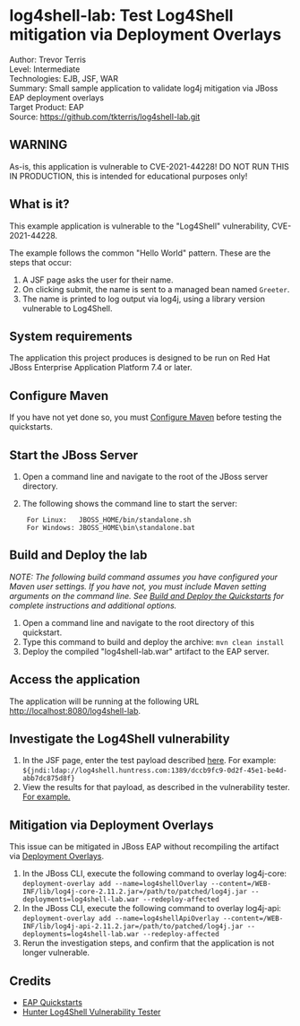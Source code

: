 log4shell-lab: Test Log4Shell mitigation via Deployment Overlays
=================================================
Author: Trevor Terris  
Level: Intermediate  
Technologies: EJB, JSF, WAR  
Summary: Small sample application to validate log4j mitigation via JBoss EAP deployment overlays  
Target Product: EAP  
Source: <https://github.com/tkterris/log4shell-lab.git>  

WARNING
-----------

As-is, this application is vulnerable to CVE-2021-44228! DO NOT RUN THIS IN PRODUCTION, this is intended for
educational purposes only!

What is it?
-----------

This example application is vulnerable to the "Log4Shell" vulnerability, CVE-2021-44228.

The example follows the common "Hello World" pattern. These are the steps that occur:

1. A JSF page asks the user for their name.
1. On clicking submit, the name is sent to a managed bean named `Greeter`.
1. The name is printed to log output via log4j, using a library version vulnerable to Log4Shell.

System requirements
-------------------

The application this project produces is designed to be run on Red Hat JBoss Enterprise Application Platform 7.4 or later. 


Configure Maven 
-------------

If you have not yet done so, you must [Configure Maven](../README.md#configure-maven) before testing the quickstarts.


Start the JBoss Server
-------------------------

1. Open a command line and navigate to the root of the JBoss server directory.
2. The following shows the command line to start the server:

        For Linux:   JBOSS_HOME/bin/standalone.sh
        For Windows: JBOSS_HOME\bin\standalone.bat


Build and Deploy the lab
-------------------------

_NOTE: The following build command assumes you have configured your Maven user settings. If you have not, you must include Maven setting arguments on the command line. See [Build and Deploy the Quickstarts](../README.md#build-and-deploy-the-quickstarts) for complete instructions and additional options._

1. Open a command line and navigate to the root directory of this quickstart.
1. Type this command to build and deploy the archive: `mvn clean install`
1. Deploy the compiled "log4shell-lab.war" artifact to the EAP server.
 

Access the application 
---------------------

The application will be running at the following URL <http://localhost:8080/log4shell-lab>.


Investigate the Log4Shell vulnerability
----------------------------

1. In the JSF page, enter the test payload described [here](https://log4shell.huntress.com/). For example: `${jndi:ldap://log4shell.huntress.com:1389/dccb9fc9-0d2f-45e1-be4d-abb7dc875d8f}`
1. View the results for that payload, as described in the vulnerability tester. [For example.](https://log4shell.huntress.com/view/dccb9fc9-0d2f-45e1-be4d-abb7dc875d8f)

Mitigation via Deployment Overlays
----------------------------

This issue can be mitigated in JBoss EAP without recompiling the artifact via [Deployment Overlays](https://access.redhat.com/solutions/383393).

1. In the JBoss CLI, execute the following command to overlay log4j-core: `deployment-overlay add --name=log4shellOverlay --content=/WEB-INF/lib/log4j-core-2.11.2.jar=/path/to/patched/log4j.jar --deployments=log4shell-lab.war --redeploy-affected`
1. In the JBoss CLI, execute the following command to overlay log4j-api: `deployment-overlay add --name=log4shellApiOverlay --content=/WEB-INF/lib/log4j-api-2.11.2.jar=/path/to/patched/log4j.jar --deployments=log4shell-lab.war --redeploy-affected`
1. Rerun the investigation steps, and confirm that the application is not longer vulnerable.

Credits
----------------------------

- [EAP Quickstarts](https://github.com/jboss-developer/jboss-eap-quickstarts/)
- [Hunter Log4Shell Vulnerability Tester](https://log4shell.huntress.com/)

